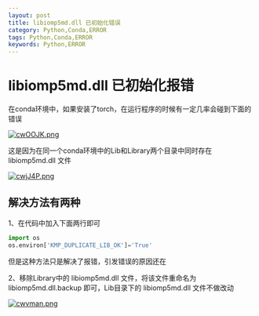```yaml
---
layout: post
title: libiomp5md.dll 已初始化错误
category: Python,Conda,ERROR
tags: Python,Conda,ERROR
keywords: Python,ERROR
---
```


# libiomp5md.dll 已初始化报错

在conda环境中，如果安装了torch，在运行程序的时候有一定几率会碰到下面的错误

[![cwOOJK.png](https://z3.ax1x.com/2021/04/11/cwOOJK.png)](https://imgtu.com/i/cwOOJK)

这是因为在同一个conda环境中的Lib和Library两个目录中同时存在 libiomp5md.dll 文件

[![cwjJ4P.png](https://z3.ax1x.com/2021/04/11/cwjJ4P.png)](https://imgtu.com/i/cwjJ4P)

## 解决方法有两种

1、在代码中加入下面两行即可

```python
import os
os.environ['KMP_DUPLICATE_LIB_OK']='True'
```

但是这种方法只是解决了报错，引发错误的原因还在

2、移除Library中的 libiomp5md.dll 文件，将该文件重命名为 libiomp5md.dll.backup 即可，Lib目录下的 libiomp5md.dll 文件不做改动

[![cwvman.png](https://z3.ax1x.com/2021/04/11/cwvman.png)](https://imgtu.com/i/cwvman)